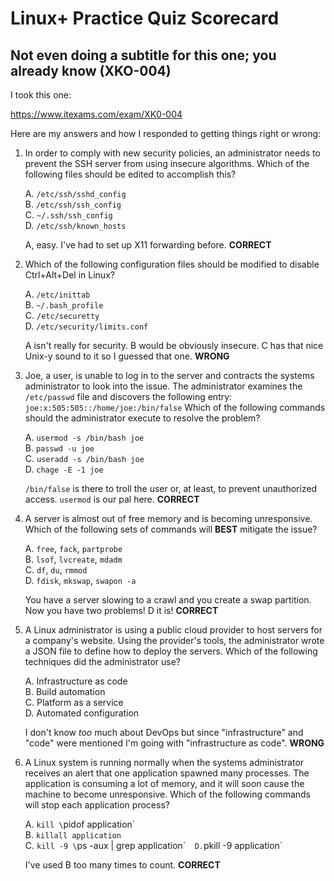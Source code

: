 # Linux+ Practice Quiz Scorecard
## Not even doing a subtitle for this one; you already know (XKO-004)

I took this one:

https://www.itexams.com/exam/XK0-004

Here are my answers and how I responded to getting things right or wrong:

1. In order to comply with new security policies, an administrator needs to prevent the SSH server from using insecure algorithms.
Which of the following files should be edited to accomplish this?

    A. `/etc/ssh/sshd_config`  
    B. `/etc/ssh/ssh_config`  
    C. `~/.ssh/ssh_config`  
    D. `/etc/ssh/known_hosts`  
    
    A, easy. I've had to set up X11 forwarding before. **CORRECT**

2. Which of the following configuration files should be modified to disable Ctrl+Alt+Del in Linux?

    A. `/etc/inittab`  
    B. `~/.bash_profile`  
    C. `/etc/securetty`  
    D. `/etc/security/limits.conf`  

    A isn't really for security. B would be obviously insecure. C has that
    nice Unix-y sound to it so I guessed that one. **WRONG**

3. Joe, a user, is unable to log in to the server and contracts the systems
administrator to look into the issue. The administrator examines the
`/etc/passwd` file and discovers the following entry:
`joe:x:505:505::/home/joe:/bin/false` Which of the following commands should
the administrator execute to resolve the problem?

    A. `usermod -s /bin/bash joe`  
    B. `passwd -u joe`  
    C. `useradd -s /bin/bash joe`  
    D. `chage -E -1 joe`  

    `/bin/false` is there to troll the user or, at least, to prevent
    unauthorized access. `usermod` is our pal here. **CORRECT**

4. A server is almost out of free memory and is becoming unresponsive. Which
of the following sets of commands will **BEST** mitigate the issue?

    A. `free`, `fack`, `partprobe`  
    B. `lsof`, `lvcreate`, `mdadm`  
    C. `df`, `du`, `rmmod`  
    D. `fdisk`, `mkswap`, `swapon -a`  

    You have a server slowing to a crawl and you create a swap partition. Now
    you have two problems! D it is! **CORRECT**

5. A Linux administrator is using a public cloud provider to host servers for
a company's website. Using the provider's tools, the administrator wrote a
JSON file to define how to deploy the servers. Which of the following
techniques did the administrator use?

    A. Infrastructure as code  
    B. Build automation  
    C. Platform as a service  
    D. Automated configuration  

    I don't know *too* much about DevOps but since "infrastructure" and "code"
    were mentioned I'm going with "infrastructure as code". **WRONG**

6. A Linux system is running normally when the systems administrator receives
an alert that one application spawned many processes. The application is
consuming a lot of memory, and it will soon cause the machine to become
unresponsive. Which of the following commands will stop each application
process?

    A. `kill \`pidof application\`  
    B. `killall application`  
    C. `kill -9 \`ps -aux | grep application\``  
    D. `pkill -9 application`  

    I've used B too many times to count. **CORRECT**
